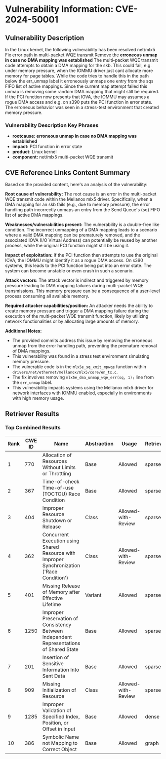 # Vulnerability Information: CVE-2024-50001

## Vulnerability Description
In the Linux kernel, the following vulnerability has been resolved net/mlx5 Fix error path in multi-packet WQE transmit Remove the **erroneous unmap in case no DMA mapping was established** The multi-packet WQE transmit code attempts to obtain a DMA mapping for the skb. This could fail, e.g. under memory pressure, when the IOMMU driver just cant allocate more memory for page tables. While the code tries to handle this in the path below the err_unmap label it erroneously unmaps one entry from the sqs FIFO list of active mappings. Since the current map attempt failed this unmap is removing some random DMA mapping that might still be required. If the PCI function now presents that IOVA, the IOMMU may assumes a rogue DMA access and e.g. on s390 puts the PCI function in error state. The erroneous behavior was seen in a stress-test environment that created memory pressure.

### Vulnerability Description Key Phrases
- **rootcause:** **erroneous unmap in case no DMA mapping was established**
- **impact:** PCI function in error state
- **product:** Linux kernel
- **component:** net/mlx5 multi-packet WQE transmit

## CVE Reference Links Content Summary
Based on the provided content, here's an analysis of the vulnerability:

**Root cause of vulnerability:**
The root cause is an error in the multi-packet WQE transmit code within the Mellanox mlx5 driver. Specifically, when a DMA mapping for an skb fails (e.g., due to memory pressure), the error handling path incorrectly unmaps an entry from the Send Queue's (sq) FIFO list of active DMA mappings.

**Weaknesses/vulnerabilities present:**
The vulnerability is a double-free like condition. The incorrect unmapping of a DMA mapping leads to a scenario where a valid DMA mapping can be prematurely removed, and the associated IOVA (I/O Virtual Address) can potentially be reused by another process, while the original PCI function might still be using it.

**Impact of exploitation:**
If the PCI function then attempts to use the original IOVA, the IOMMU might identify it as a rogue DMA access. On s390 systems, this leads to the PCI function being put into an error state. The system can become unstable or even crash in such a scenario.

**Attack vectors:**
The attack vector is indirect and triggered by memory pressure leading to DMA mapping failures during multi-packet WQE transmissions. This memory pressure can be a consequence of a user-level process consuming all available memory.

**Required attacker capabilities/position:**
An attacker needs the ability to create memory pressure and trigger a DMA mapping failure during the execution of the multi-packet WQE transmit function, likely by utilizing network functionalities or by allocating large amounts of memory.

**Additional Notes:**
* The provided commits address this issue by removing the erroneous unmap from the error handling path, preventing the premature removal of DMA mappings.
* This vulnerability was found in a stress test environment simulating memory pressure.
* The vulnerable code is in the `mlx5e_sq_xmit_mpwqe` function within `drivers/net/ethernet/mellanox/mlx5/core/en_tx.c`.
* The fix involves removing `mlx5e_dma_unmap_wqe_err(sq, 1);` line from the `err_unmap` label.
* This vulnerability impacts systems using the Mellanox mlx5 driver for network interfaces with IOMMU enabled, especially in environments with high memory usage.

## Retriever Results

### Top Combined Results

| Rank | CWE ID | Name | Abstraction | Usage  | Retrievers | Individual Scores |
|------|--------|------|-------------|-------|------------|-------------------|
| 1 | 770 | Allocation of Resources Without Limits or Throttling | Base | Allowed | sparse | 0.785 |
| 2 | 367 | Time-of-check Time-of-use (TOCTOU) Race Condition | Base | Allowed | sparse | 0.776 |
| 3 | 404 | Improper Resource Shutdown or Release | Class | Allowed-with-Review | sparse | 0.736 |
| 4 | 362 | Concurrent Execution using Shared Resource with Improper Synchronization ('Race Condition') | Class | Allowed-with-Review | sparse | 0.696 |
| 5 | 401 | Missing Release of Memory after Effective Lifetime | Variant | Allowed | sparse | 0.689 |
| 6 | 1250 | Improper Preservation of Consistency Between Independent Representations of Shared State | Base | Allowed | sparse | 0.682 |
| 7 | 201 | Insertion of Sensitive Information Into Sent Data | Base | Allowed | sparse | 0.674 |
| 8 | 909 | Missing Initialization of Resource | Class | Allowed-with-Review | sparse | 0.674 |
| 9 | 1285 | Improper Validation of Specified Index, Position, or Offset in Input | Base | Allowed | dense | 0.518 |
| 10 | 386 | Symbolic Name not Mapping to Correct Object | Base | Allowed | graph | 0.002 |


